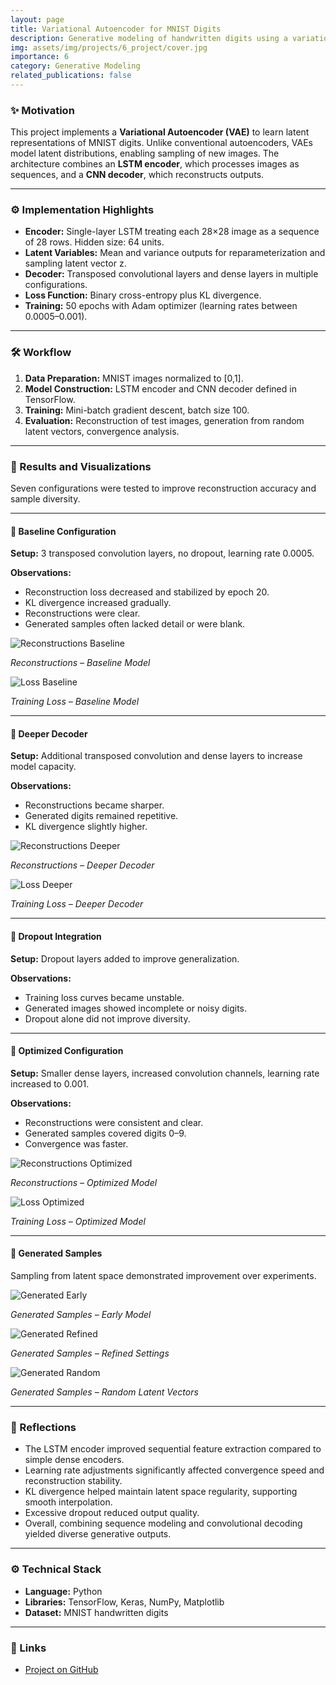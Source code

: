 ```yaml
---
layout: page
title: Variational Autoencoder for MNIST Digits
description: Generative modeling of handwritten digits using a variational autoencoder (VAE) combining an LSTM encoder and CNN decoder
img: assets/img/projects/6_project/cover.jpg
importance: 6
category: Generative Modeling
related_publications: false
---
```


### ✨ Motivation

This project implements a **Variational Autoencoder (VAE)** to learn latent representations of MNIST digits. Unlike conventional autoencoders, VAEs model latent distributions, enabling sampling of new images. The architecture combines an **LSTM encoder**, which processes images as sequences, and a **CNN decoder**, which reconstructs outputs.

---

### ⚙️ Implementation Highlights

- **Encoder:** Single-layer LSTM treating each 28×28 image as a sequence of 28 rows. Hidden size: 64 units.
- **Latent Variables:** Mean and variance outputs for reparameterization and sampling latent vector z.
- **Decoder:** Transposed convolutional layers and dense layers in multiple configurations.
- **Loss Function:** Binary cross-entropy plus KL divergence.
- **Training:** 50 epochs with Adam optimizer (learning rates between 0.0005–0.001).

---

### 🛠️ Workflow

1. **Data Preparation:** MNIST images normalized to [0,1].
2. **Model Construction:** LSTM encoder and CNN decoder defined in TensorFlow.
3. **Training:** Mini-batch gradient descent, batch size 100.
4. **Evaluation:** Reconstruction of test images, generation from random latent vectors, convergence analysis.

---

### 🧪 Results and Visualizations

Seven configurations were tested to improve reconstruction accuracy and sample diversity.

---

#### 🔹 Baseline Configuration

**Setup:**
3 transposed convolution layers, no dropout, learning rate 0.0005.

**Observations:**
- Reconstruction loss decreased and stabilized by epoch 20.
- KL divergence increased gradually.
- Reconstructions were clear.
- Generated samples often lacked detail or were blank.

<div class="row mt-3">
  <div class="col-sm-6">
    <img src="/assets/img/projects/6_project/S5_test_49-.png" alt="Reconstructions Baseline" class="img-fluid rounded z-depth-1">
    <p class="mt-2 text-center"><em>Reconstructions – Baseline Model</em></p>
  </div>
  <div class="col-sm-6">
    <img src="/assets/img/projects/6_project/S5_loss_curves.png" alt="Loss Baseline" class="img-fluid rounded z-depth-1">
    <p class="mt-2 text-center"><em>Training Loss – Baseline Model</em></p>
  </div>
</div>

---

#### 🔹 Deeper Decoder

**Setup:**
Additional transposed convolution and dense layers to increase model capacity.

**Observations:**
- Reconstructions became sharper.
- Generated digits remained repetitive.
- KL divergence slightly higher.

<div class="row mt-3">
  <div class="col-sm-6">
    <img src="/assets/img/projects/6_project/S6_test_49-.png" alt="Reconstructions Deeper" class="img-fluid rounded z-depth-1">
    <p class="mt-2 text-center"><em>Reconstructions – Deeper Decoder</em></p>
  </div>
  <div class="col-sm-6">
    <img src="/assets/img/projects/6_project/S6_loss_curves.png" alt="Loss Deeper" class="img-fluid rounded z-depth-1">
    <p class="mt-2 text-center"><em>Training Loss – Deeper Decoder</em></p>
  </div>
</div>

---

#### 🔹 Dropout Integration

**Setup:**
Dropout layers added to improve generalization.

**Observations:**
- Training loss curves became unstable.
- Generated images showed incomplete or noisy digits.
- Dropout alone did not improve diversity.

---

#### 🔹 Optimized Configuration

**Setup:**
Smaller dense layers, increased convolution channels, learning rate increased to 0.001.

**Observations:**
- Reconstructions were consistent and clear.
- Generated samples covered digits 0–9.
- Convergence was faster.

<div class="row mt-3">
  <div class="col-sm-6">
    <img src="/assets/img/projects/6_project/S7_test_49-.png" alt="Reconstructions Optimized" class="img-fluid rounded z-depth-1">
    <p class="mt-2 text-center"><em>Reconstructions – Optimized Model</em></p>
  </div>
  <div class="col-sm-6">
    <img src="/assets/img/projects/6_project/S10_loss_curves.png" alt="Loss Optimized" class="img-fluid rounded z-depth-1">
    <p class="mt-2 text-center"><em>Training Loss – Optimized Model</em></p>
  </div>
</div>

---

#### 🔹 Generated Samples

Sampling from latent space demonstrated improvement over experiments.

<div class="row mt-3">
  <div class="col-sm-4">
    <img src="/assets/img/projects/6_project/S8_test_49-.png" alt="Generated Early" class="img-fluid rounded z-depth-1">
    <p class="mt-2 text-center"><em>Generated Samples – Early Model</em></p>
  </div>
  <div class="col-sm-4">
    <img src="/assets/img/projects/6_project/S8_test_99-.png" alt="Generated Refined" class="img-fluid rounded z-depth-1">
    <p class="mt-2 text-center"><em>Generated Samples – Refined Settings</em></p>
  </div>
  <div class="col-sm-4">
    <img src="/assets/img/projects/6_project/generated_images.png" alt="Generated Random" class="img-fluid rounded z-depth-1">
    <p class="mt-2 text-center"><em>Generated Samples – Random Latent Vectors</em></p>
  </div>
</div>

---

### 📝 Reflections

- The LSTM encoder improved sequential feature extraction compared to simple dense encoders.
- Learning rate adjustments significantly affected convergence speed and reconstruction stability.
- KL divergence helped maintain latent space regularity, supporting smooth interpolation.
- Excessive dropout reduced output quality.
- Overall, combining sequence modeling and convolutional decoding yielded diverse generative outputs.

---

### ⚙️ Technical Stack

- **Language:** Python
- **Libraries:** TensorFlow, Keras, NumPy, Matplotlib
- **Dataset:** MNIST handwritten digits

---

### 🔗 Links

- [Project on GitHub](https://github.com/sumeyye-agac/variational-autoencoder-MNIST-tensorflow)
